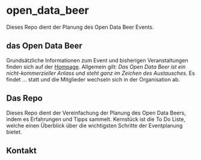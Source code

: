 # open_data_beer
Dieses Repo dient der Planung des Open Data Beer Events. 

## das Open Data Beer
Grundsätzliche Informationen zum Event und bisherigen Veranstaltungen finden sich auf der [Hompage](https://opendatabeer.ch/).
Allgemein gilt: *Das Open Data Beer ist ein nicht-kommerzieller Anlass und steht ganz im Zeichen des Austausches.* Es findet ... statt und die Mitglieder wechseln sich in der Organisation ab.  

## Das Repo
Dieses Repo dient der Vereinfachung der Planung des Open Data Beers, indem es Erfahrungen und Tipps sammelt. 
Kernstück ist die To Do Liste, welche einen Überblick über die wichtigsten Schritte der Eventplanung bietet. 

## Kontakt 

